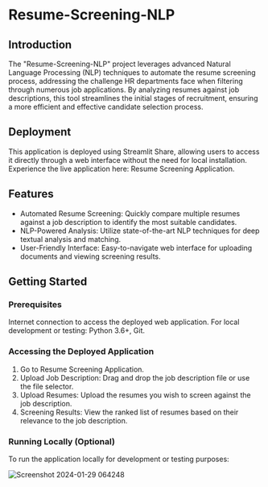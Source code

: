 # Resume-Screening-NLP
## Introduction
The "Resume-Screening-NLP" project leverages advanced Natural Language Processing (NLP) techniques to automate the resume screening process, addressing the challenge HR departments face when filtering through numerous job applications. By analyzing resumes against job descriptions, this tool streamlines the initial stages of recruitment, ensuring a more efficient and effective candidate selection process.

## Deployment
This application is deployed using Streamlit Share, allowing users to access it directly through a web interface without the need for local installation. Experience the live application here: Resume Screening Application.

## Features
- Automated Resume Screening: Quickly compare multiple resumes against a job description to identify the most suitable candidates.
- NLP-Powered Analysis: Utilize state-of-the-art NLP techniques for deep textual analysis and matching.
- User-Friendly Interface: Easy-to-navigate web interface for uploading documents and viewing screening results.

## Getting Started
### Prerequisites
Internet connection to access the deployed web application.
For local development or testing: Python 3.6+, Git.
### Accessing the Deployed Application
1. Go to Resume Screening Application.
2. Upload Job Description: Drag and drop the job description file or use the file selector.
3. Upload Resumes: Upload the resumes you wish to screen against the job description.
4. Screening Results: View the ranked list of resumes based on their relevance to the job description.
### Running Locally (Optional)
To run the application locally for development or testing purposes:

![Screenshot 2024-01-29 064248](https://github.com/rizki-87/Resume-Screening-NLP/assets/140106584/a87e4e9a-a796-4f86-92ec-50583226c23e)

